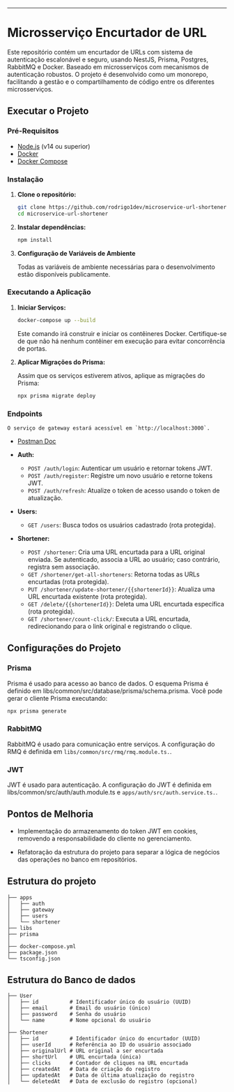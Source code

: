 ---

# Microsserviço Encurtador de URL

Este repositório contém um encurtador de URLs com sistema de autenticação escalonável e seguro, usando NestJS, Prisma, Postgres, RabbitMQ e Docker. Baseado em microsserviços com mecanismos de autenticação robustos. O projeto é desenvolvido como um monorepo, facilitando a gestão e o compartilhamento de código entre os diferentes microsserviços.

## Executar o Projeto

### Pré-Requisitos

- [Node.js](https://nodejs.org/) (v14 ou superior)
- [Docker](https://www.docker.com/)
- [Docker Compose](https://docs.docker.com/compose/)

### Instalação

1. **Clone o repositório:**

   ```bash
   git clone https://github.com/rodrigo1dev/microservice-url-shortener.git
   cd microservice-url-shortener
   ```

2. **Instalar dependências:**

   ```bash
   npm install
   ```

3. **Configuração de Variáveis de Ambiente**

   Todas as variáveis de ambiente necessárias para o desenvolvimento estão disponíveis publicamente.

### Executando a Aplicação

1. **Iniciar Serviços:**

   ```bash
   docker-compose up --build
   ```

   Este comando irá construir e iniciar os contêineres Docker. Certifique-se de que não há nenhum contêiner em execução para evitar concorrência de portas.

2. **Aplicar Migrações do Prisma:**

   Assim que os serviços estiverem ativos, aplique as migrações do Prisma:

   ```bash
   npx prisma migrate deploy
   ```

### Endpoints

    O serviço de gateway estará acessível em `http://localhost:3000`.

- [Postman Doc](https://documenter.getpostman.com/view/36625948/2sA3dviCBh)

- **Auth:**

  - `POST /auth/login`: Autenticar um usuário e retornar tokens JWT.
  - `POST /auth/register`: Registre um novo usuário e retorne tokens JWT.
  - `POST /auth/refresh`: Atualize o token de acesso usando o token de atualização.

- **Users:**

  - `GET /users`: Busca todos os usuários cadastrado (rota protegida).

- **Shortener:**

  - `POST /shortener`: Cria uma URL encurtada para a URL original enviada. Se autenticado, associa a URL ao usuário; caso contrário, registra sem associação.
  - `GET /shortener/get-all-shorteners`: Retorna todas as URLs encurtadas (rota protegida).
  - `PUT /shortener/update-shortener/{{shortenerId}}`: Atualiza uma URL encurtada existente (rota protegida).
  - `GET /delete/{{shortenerId}}`: Deleta uma URL encurtada específica (rota protegida).
  - `GET /shortener/count-click/`: Executa a URL encurtada, redirecionando para o link original e registrando o clique.

## Configurações do Projeto

### Prisma

Prisma é usado para acesso ao banco de dados. O esquema Prisma é definido em libs/common/src/database/prisma/schema.prisma. Você pode gerar o cliente Prisma executando:

```bash
npx prisma generate
```

### RabbitMQ

RabbitMQ é usado para comunicação entre serviços. A configuração do RMQ é definida em `libs/common/src/rmq/rmq.module.ts.`.

### JWT

JWT é usado para autenticação. A configuração do JWT é definida em libs/common/src/auth/auth.module.ts e `apps/auth/src/auth.service.ts.`.

## Pontos de Melhoria

- Implementação do armazenamento do token JWT em cookies, removendo a responsabilidade do cliente no gerenciamento.

- Refatoração da estrutura do projeto para separar a lógica de negócios das operações no banco em repositórios.

## Estrutura do projeto

```
├── apps
│   ├── auth
│   ├── gateway
│   ├── users
│   └── shortener
├── libs
├── prisma
│
├── docker-compose.yml
├── package.json
└── tsconfig.json
```

## Estrutura do Banco de dados

```
├── User
│   ├── id          # Identificador único do usuário (UUID)
│   ├── email       # Email do usuário (único)
│   ├── password    # Senha do usuário
│   └── name        # Nome opcional do usuário
│
├── Shortener
│   ├── id          # Identificador único do encurtador (UUID)
│   ├── userId      # Referência ao ID do usuário associado
│   ├── originalUrl # URL original a ser encurtada
│   ├── shortUrl    # URL encurtada (única)
│   ├── clicks      # Contador de cliques na URL encurtada
│   ├── createdAt   # Data de criação do registro
│   ├── updatedAt   # Data de última atualização do registro
│   └── deletedAt   # Data de exclusão do registro (opcional)

```
